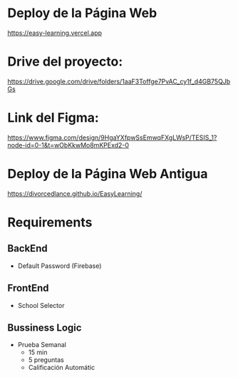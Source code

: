 # Deploy de la Página Web
https://easy-learning.vercel.app

# Drive del proyecto:
https://drive.google.com/drive/folders/1aaF3Toffge7PvAC_cy1f_d4GB75QJbGs

# Link del Figma:
https://www.figma.com/design/9HgaYXfpwSsEmwqFXgLWsP/TESIS_1?node-id=0-1&t=wObKkwMo8mKPExd2-0

# Deploy de la Página Web Antigua
https://divorcedlance.github.io/EasyLearning/

# Requirements

## BackEnd
- Default Password (Firebase)

## FrontEnd
- School Selector

## Bussiness Logic

- Prueba Semanal
	- 15 min
	- 5 preguntas
	- Calificación Automátic
